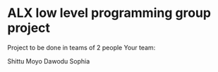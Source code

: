 # ALX low level programming group project
Project to be done in teams of 2 people Your team:

Shittu Moyo
Dawodu Sophia